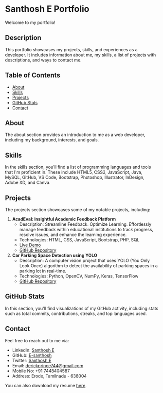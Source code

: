 # Santhosh E Portfolio

Welcome to my portfolio!

## Description

This portfolio showcases my projects, skills, and experiences as a developer. It includes information about me, my skills, a list of projects with descriptions, and ways to contact me.

## Table of Contents

- [About](#about)
- [Skills](#skills)
- [Projects](#projects)
- [GitHub Stats](#github-stats)
- [Contact](#contact)

## About

The about section provides an introduction to me as a web developer, including my background, interests, and goals.

## Skills

In the skills section, you'll find a list of programming languages and tools that I'm proficient in. These include HTML5, CSS3, JavaScript, Java, MySQL, GitHub, VS Code, Bootstrap, Photoshop, Illustrator, InDesign, Adobe XD, and Canva.

## Projects

The projects section showcases some of my notable projects, including:
1. **AcadEval: Insightful Academic Feedback Platform**
   - Description: Streamline Feedback. Optimize Learning. Effortlessly manage feedback within educational institutions to track progress, resolve issues, and enhance the learning experience.
   - Technologies: HTML, CSS, JavaScript, Bootstrap, PHP, SQL
   - [Live Demo](https://acadeval.infinityfreeapp.com/)
   - [GitHub Repository](https://github.com/E-Santhosh/Feed-Back-Management-System)
2. **Car Parking Space Detection using YOLO**
   - Description: A computer vision project that uses YOLO (You Only Look Once) algorithm to detect the availability of parking spaces in a parking lot in real-time.
   - Technologies: Python, OpenCV, NumPy, Keras, TensorFlow
   - [GitHub Repository](https://github.com/E-Santhosh/CAR-PARKING-SPACE-DETECTION-USING-YOLO)

## GitHub Stats

In this section, you'll find visualizations of my GitHub activity, including stats such as total commits, contributions, streaks, and top languages used.

## Contact

Feel free to reach out to me via:
- LinkedIn: [Santhosh E](https://www.linkedin.com/in/esanthosh/)
- GitHub: [E-santhosh](https://github.com/E-santhosh)
- Twitter: [Santhosh E](https://twitter.com/santhosh_E_)
- Email: [derickprince744@gmail.com](mailto:derickprince744@gmail.com)
- Mobile No: +91 7448404587
- Address: Erode, Tamilnadu - 638004

You can also download my resume [here](https://drive.google.com/file/d/1aWzSlzTc1A0LBIEttI-wYrebTt2MZoem/view?usp=drive_link).